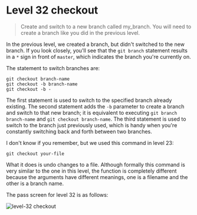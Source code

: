 
# Level 32 checkout

> Create and switch to a new branch called my_branch. You will need to create a
> branch like you did in the previous level.

In the previous level, we created a branch, but didn't switched to the new
branch. If you look closely, you'll see that the `git branch` statement results
in a `*` sign in front of `master`, which indicates the branch you're currently
on.

The statement to switch branches are:

```shell
git checkout branch-name
git checkout -b branch-name
git checkout -b -
```

The first statement is used to switch to the specified branch already existing.
The second statement adds the `-b` parameter to create a branch and switch to
that new branch; it is equivalent to executing `git branch branch-name` and
`git checkout branch-name`. The third statement is used to switch to the branch
just previously used, which is handy when you're constantly switching back and
forth between two branches.

I don't know if you remember, but we used this command in level 23:

```shell
git checkout your-file
```

What it does is undo changes to a file. Although formally this command is very
similar to the one in this level, the function is completely different because
the arguments have different meanings, one is a filename and the other is a
branch name.

The pass screen for level 32 is as follows:

![level-32 checkout](images/level-32-checkout.png)
